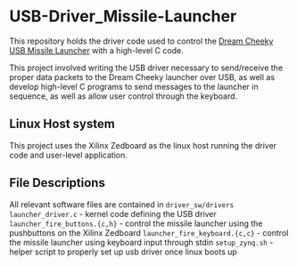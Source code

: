 # USB-Driver_Missile-Launcher

This repository holds the driver code used to control the [Dream Cheeky USB Missile Launcher](https://www.amazon.com/Dream-Cheeky-908-Electronic-Reference/dp/B004SAYO46) with a high-level C code.

This project involved writing the USB driver necessary to send/receive the proper data packets to the Dream Cheeky launcher over USB, as well as develop high-level C programs to send messages to the launcher in sequence, as well as allow user control through the keyboard.

## Linux Host system
This project uses the Xilinx Zedboard as the linux host running the driver code and user-level application.

## File Descriptions
All relevant software files are contained in ```driver_sw/drivers```
```launcher_driver.c``` - kernel code defining the USB driver
```launcher_fire_buttons.{c,h}``` - control the missile launcher using the pushbuttons on the Xilinx Zedboard
```launcher_fire_keyboard.{c,c}``` - control the missile launcher using keyboard input through stdin
```setup_zynq.sh``` - helper script to properly set up usb driver once linux boots up
